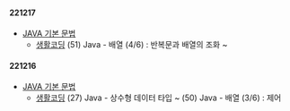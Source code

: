#### 221217
- [JAVA 기본 문법](../JAVA/JAVA%20%EA%B8%B0%EB%B3%B8%20%EB%AC%B8%EB%B2%95.md)
    - [생활코딩](https://www.youtube.com/playlist?list=PLuHgQVnccGMCeAy-2-llhw3nWoQKUvQck) (51) Java - 배열 (4/6) : 반복문과 배열의 조화 ~ 

#### 221216
- [JAVA 기본 문법](../JAVA/JAVA%20%EA%B8%B0%EB%B3%B8%20%EB%AC%B8%EB%B2%95.md)
    - [생활코딩](https://www.youtube.com/playlist?list=PLuHgQVnccGMCeAy-2-llhw3nWoQKUvQck) (27) Java - 상수형 데이터 타입 ~ (50) Java - 배열 (3/6) : 제어
